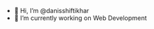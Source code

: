 - 👋 Hi, I’m @danisshiftikhar
- 🌱 I’m currently working on Web Development

<!---
danisshiftikhar/danisshiftikhar is a ✨ special ✨ repository because its `README.md` (this file) appears on your GitHub profile.
You can click the Preview link to take a look at your changes.
--->

